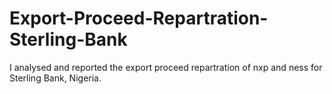 # Export-Proceed-Repartration-Sterling-Bank
I analysed and reported the export proceed repartration of nxp and ness for Sterling Bank, Nigeria.
